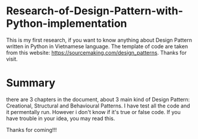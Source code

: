 
# Research-of-Design-Pattern-with-Python-implementation

This is my first research, if you want to know anything about Design Pattern written in Python in Vietnamese language.
The template of code are taken from this website: https://sourcemaking.com/design_patterns.
Thanks for visit.

# Summary
there are 3 chapters in the document, about 3 main kind of Design Pattern: Creational, Structural and Behavioural Patterns. I have test all the code and it permentally run. However i don't know if it's true or false code. If you have trouble in your idea, you may read this. 

Thanks for coming!!!
